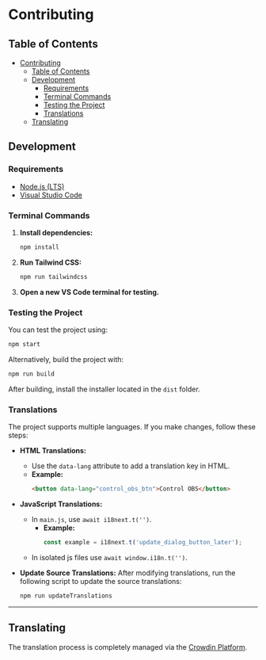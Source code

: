 # Contributing

## Table of Contents
- [Contributing](#contributing)
  - [Table of Contents](#table-of-contents)
  - [Development](#development)
    - [Requirements](#requirements)
    - [Terminal Commands](#terminal-commands)
    - [Testing the Project](#testing-the-project)
    - [Translations](#translations)
  - [Translating](#translating)

## Development

### Requirements
- [Node.js (LTS)](https://nodejs.org/en)
- [Visual Studio Code](https://code.visualstudio.com/)

### Terminal Commands
1. **Install dependencies:**
    ```bash
    npm install
    ```
2. **Run Tailwind CSS:**
    ```bash
    npm run tailwindcss
    ```
3. **Open a new VS Code terminal for testing.**

### Testing the Project
You can test the project using:
```bash
npm start
```
Alternatively, build the project with:
```bash
npm run build
```
After building, install the installer located in the `dist` folder.

### Translations
The project supports multiple languages. If you make changes, follow these steps:

- **HTML Translations:**
  - Use the `data-lang` attribute to add a translation key in HTML.
  - **Example:**
    ```html
    <button data-lang="control_obs_btn">Control OBS</button>
    ```

- **JavaScript Translations:**
  - In `main.js`, use `await i18next.t('')`.
    - **Example:**
      ```javascript
      const example = i18next.t('update_dialog_button_later');
      ```
  - In isolated js files use `await window.i18n.t('')`.

- **Update Source Translations:**
  After modifying translations, run the following script to update the source translations:
    ```bash
    npm run updateTranslations
    ```

---

## Translating

The translation process is completely managed via the [Crowdin Platform](https://crowdin.com/project/shared-obs-control).
